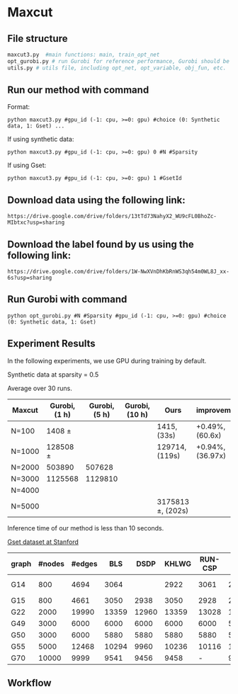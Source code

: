 # Maxcut
## File structure
```python
maxcut3.py  #main functions: main, train_opt_net
opt_gurobi.py # run Gurobi for reference performance, Gurobi should be installed and its license is required
utils.py # utils file, including opt_net, opt_variable, obj_fun, etc.
```
## Run our method with command 

Format:
```
python maxcut3.py #gpu_id (-1: cpu, >=0: gpu) #choice (0: Synthetic data, 1: Gset) ...
```

If using synthetic data:
```
python maxcut3.py #gpu_id (-1: cpu, >=0: gpu) 0 #N #Sparsity 
```

If using Gset:
```
python maxcut3.py #gpu_id (-1: cpu, >=0: gpu) 1 #GsetId
```
## Download data using the following link:

```
https://drive.google.com/drive/folders/13tTd73NahyX2_WU9cFL0BhoZc-MIbtxc?usp=sharing
```

## Download the label found by us using the following link:

```
https://drive.google.com/drive/folders/1W-NwXVnDhKbRnWS3qh54m0WL8J_xx-6s?usp=sharing
```


## Run Gurobi with command 

```
python opt_gurobi.py #N #Sparsity #gpu_id (-1: cpu, >=0: gpu) #choice (0: Synthetic data, 1: Gset)
```


## Experiment Results

In the following experiments, we use GPU during training by default. 

Synthetic data at sparsity = 0.5

Average over 30 runs.
 
|Maxcut |Gurobi, (1 h)| Gurobi, (5 h) | Gurobi, (10 h) | Ours|improvement |
|-------|------|----| ---- |---- |--|
|N=100   | 1408 $\pm$  | || 1415, (33s)  | +0.49%, (60.6x) |
|N=1000   |  128508 $\pm$  || | 129714, (119s) | +0.94%, (36.97x) |
|N=2000   | 503890   |507628 | |  | | 
|N=3000   |  1125568 | 1129810| |  | |
|N=4000   | | | |  | |
|N=5000 | |  |  | 3175813 $\pm$, (202s)| |

Inference time of our method is less than 10 seconds.


[Gset dataset at Stanford](https://web.stanford.edu/~yyye/yyye/Gset/)

| graph | #nodes| #edges | BLS | DSDP | KHLWG | RUN-CSP | PI-GNN | Gurobi (1 h) | Gurobi (5 h) | Gurobi (10 h) | Ours | improvement | 
|---|----------|----|---|-----|-----|--------|----------|------| ---| ---| ----|----|
|G14 | 800 | 4694 | 3064| | 2922 | 3061 | 2943  |3056 (24h) | ---| ---| 3003 | -1.99\%|
|G15 | 800 | 4661 | 3050 | 2938 | 3050 | 2928 | 2990  | ---| ---| | 2965 | -2.78\% | 
|G22 | 2000 | 19990 |13359 | 12960 | 13359 | 13028 | 13181  | |---| ---| 12991 |  -2.75\% | 
|G49 | 3000 | 6000 | 6000 | 6000 | 6000 | 6000 | 5918  | ---| --- | --- | 5790|  -3.50\% | 
|G50 | 3000 | 6000 | 5880 | 5880 | 5880 | 5880 | 5820  | ---| --- | --- | 5720|  -2.72\% | 
|G55 | 5000 | 12468 | 10294 | 9960 | 10236 | 10116 | 10138  | ---| --- | ---  |9830 |  -4.51\% | 
|G70 | 10000 | 9999 |9541 | 9456 | 9458 | - | 9421  | ---| --- | --- |9157 | -4.23 \% | 



## Workflow
 
